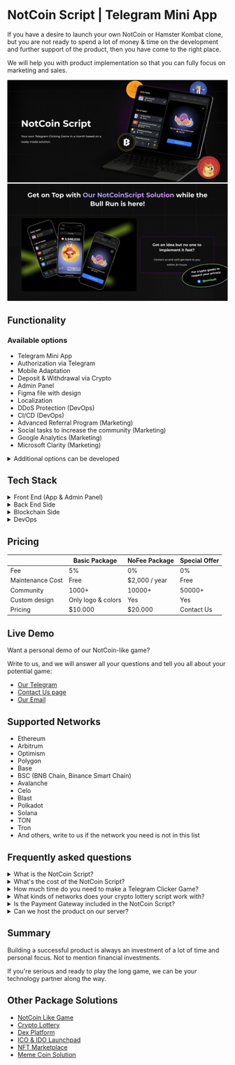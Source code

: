 # NotCoin Script | Telegram Mini App

If you have a desire to launch your own NotCoin or Hamster Kombat clone, but you are not ready to spend a lot of money & time on the development and further support of the product, then you have come to the right place.

We will help you with product implementation so that you can fully focus on marketing and sales.

![NotCoin Script GitHub Image](/images/image1.jpg "NotCoin Script White Label | GitHub")
![NotCoin Clone GitHub Image](/images/image2.jpg "Web3 NotCoin Package Solution | GitHub")

## Functionality

### Available options

- Telegram Mini App
- Authorization via Telegram
- Mobile Adaptation
- Deposit & Withdrawal via Crypto
- Admin Panel
- Figma file with design
- Localization
- DDoS Protection (DevOps)
- CI/CD (DevOps)
- Advanced Referral Program (Marketing)
- Social tasks to increase the community (Marketing)
- Google Analytics (Marketing)
- Microsoft Clarity (Marketing)

<details>
  <summary>Additional options can be developed</summary>
  <ul>
      <li>Landing Page</li>
      <li>Blog</li>
      <li>Integration with Social Networks</li>
      <li>Mobile Application</li>
      <li>Support Bot</li>
      <li>Loot Boxes</li>
      <li>Google Adsense</li>
      <li>Join Bonus (Marketing)</li>
      <li>Daily Bonus (Marketing)</li>
      <li>Leagues with weekly competitions (Marketing)</li>
      <li>...and any other idea you have</li>
  </ul>
</details>

## Tech Stack

<details>
  <summary>Front End (App & Admin Panel)</summary>
  <ul>
      <li>React.js</li>
      <li>Redux Toolkit</li>
      <li>TypeScript</li>
      <li>Wagmi</li>
      <li>Jest (for unit testing)</li>
  </ul>
</details>

<details>
  <summary>Back End Side</summary>
  <ul>
      <li>Node.js</li>
      <li>Express.js</li>
      <li>TypeScript</li>
      <li>MongoDB & Mongoose</li>
      <li>Swagger</li>
      <li>Jest & Supertest (for unit & integration testing)</li>
  </ul>
</details>

<details>
  <summary>Blockchain Side</summary>
  <ul>
      <li>Solidity (Crypto Lottery Smart Contract)</li>
  </ul>
</details>

<details>
  <summary>DevOps</summary>
  <ul>
      <li>Docker</li>
      <li>GitLab CI</li>
      <li>AWS Services</li>
  </ul>
</details>

## Pricing

|                  | Basic Package        | NoFee Package | Special Offer |
|------------------|----------------------|---------------|---------------|
| Fee              | 5%                   | 0%            | 0%            |
| Maintenance Cost | Free                 | $2,000 / year | Free          |
| Community        | 1000+                | 10000+        | 50000+        |
| Custom design    | Only logo & colors   | Yes           | Yes           |
| Pricing          | $10.000              | $20.000       | Contact Us    |

## Live Demo

Want a personal demo of our NotCoin-like game?

Write to us, and we will answer all your questions and tell you all about your potential game:

- <a href="https://telegram.me/omisoft" target="_blank">Our Telegram</a>
- <a href="https://omisoft.net/contact-us?utm_campaign=notcoin-clone&utm_medium=social&utm_source=github" target="_blank">Contact Us page</a>
- [Our Email](mailto:hi@omisoft.net)

## Supported Networks

- Ethereum
- Arbitrum
- Optimism
- Polygon
- Base
- BSC (BNB Chain, Binance Smart Chain)
- Avalanche
- Celo
- Blast
- Polkadot
- Solana
- TON
- Tron
- And others, write to us if the network you need is not in this list

## Frequently asked questions

<details>
  <summary>What is the NotCoin Script?</summary>
  <p>NotCoin Script - is a Package Solution of a simple Telegram Clicker Game with marketing mechanics, the goal of which is to significantly reduce the cost of community formation for Web3 projects.</p> 
  <p>The best examples of this script are NotCoin & Hamster Kombat games</p> 
</details>

<details>
  <summary>What's the cost of the NotCoin Script?</summary>
  <p>Our NotCoin Script is distributed according to the White Label model. We have 2 offers for you:</p> 
  <ul>
      <li>Basic Package - <b>$10,000</b> first payment and 5% of revenue. For these funds, the solution will be adapted for you and deployed on your server. Product maintenance will be free.</li>
      <li>NoFee Package - <b>$20,000</b> first payment and $2,000 per year for maintenance. Suitable if you have a large community and there will be many users from the start.</li>
      <li>Special Offer - <b>$0</b>, If you have a large community and you are looking for a technological partner in the share - this option may be useful for you. We provide CTO and team as our investment</li>  
  </ul>
</details>

<details>
  <summary>How much time do you need to make a Telegram Clicker Game?</summary>
  <p>Since this is a White-Label solution, its development and launch takes 3-4 times less time than when developing it from scratch.</p>
  <p>You will receive a ready-made solution in less than a month.</p>
</details>

<details>
  <summary>What kinds of networks does your crypto lottery script work with?</summary>
  <p>All Etherium-derived networks are currently supported, such as: Etherium, Arbitrum, Optimism, Polygon, Base, BNB Chain, Avalanche, Celo and many others. And we also support the native Telegram network - TON</p>
</details>

<details>
  <summary>Is the Payment Gateway included in the NotCoin Script?</summary>
  <p>No, as it requires a license. If you have the appropriate license, we can add this functionality for an additional fee by integrating with the bank or payment gateway you need.</p>
</details>

<details>
  <summary>Can we host the product on our server?</summary>
  <p>Yes, we can configure CI/CD so that all updates are automatically deployed to your server.</p>
</details>

## Summary

Building a successful product is always an investment of a lot of time and personal focus. Not to mention financial investments.

If you're serious and ready to play the long game, we can be your technology partner along the way.

## Other Package Solutions

- <a href="https://omisoft.net/demo/notcoin-script?utm_campaign=notcoin-clone&utm_medium=social&utm_source=github" target="_blank">NotCoin Like Game</a>
- <a href="https://omisoft.net/demo/crypto-lottery?utm_campaign=notcoin-clone&utm_medium=social&utm_source=github" target="_blank">Crypto Lottery</a>
- <a href="https://omisoft.net/demo/white-label-dex-solutions?utm_campaign=notcoin-clone&utm_medium=social&utm_source=github" target="_blank">Dex Platform</a>
- <a href="https://omisoft.net/demo/white-label-crypto-launchpad-development?utm_campaign=notcoin-clone&utm_medium=social&utm_source=github" target="_blank">ICO & IDO Launchpad</a>
- <a href="https://omisoft.net/demo/whitelabel-nft-marketplace-development?utm_campaign=notcoin-clone&utm_medium=social&utm_source=github" target="_blank">NFT Marketplace</a>
- <a href="https://omisoft.net/demo/meme-coin-development-service?utm_campaign=notcoin-clone&utm_medium=social&utm_source=github" target="_blank">Meme Coin Solution</a>
